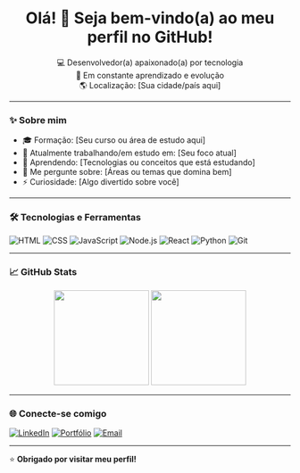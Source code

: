 <!-- Perfil README para GitHub -->

<h1 align="center">Olá! 👋 Seja bem-vindo(a) ao meu perfil no GitHub!</h1>

<p align="center">
  💻 Desenvolvedor(a) apaixonado(a) por tecnologia <br>
  🚀 Em constante aprendizado e evolução <br>
  🌎 Localização: [Sua cidade/país aqui] <br>
</p>

---

### ✨ Sobre mim

- 🎓 Formação: [Seu curso ou área de estudo aqui]
- 🔭 Atualmente trabalhando/em estudo em: [Seu foco atual]
- 🌱 Aprendendo: [Tecnologias ou conceitos que está estudando]
- 💬 Me pergunte sobre: [Áreas ou temas que domina bem]
- ⚡ Curiosidade: [Algo divertido sobre você]

---

### 🛠️ Tecnologias e Ferramentas

![HTML](https://img.shields.io/badge/-HTML5-E34F26?style=flat&logo=html5&logoColor=white)
![CSS](https://img.shields.io/badge/-CSS3-1572B6?style=flat&logo=css3)
![JavaScript](https://img.shields.io/badge/-JavaScript-F7DF1E?style=flat&logo=javascript&logoColor=black)
![Node.js](https://img.shields.io/badge/-Node.js-339933?style=flat&logo=nodedotjs&logoColor=white)
![React](https://img.shields.io/badge/-React-61DAFB?style=flat&logo=react&logoColor=black)
![Python](https://img.shields.io/badge/-Python-3776AB?style=flat&logo=python&logoColor=white)
![Git](https://img.shields.io/badge/-Git-F05032?style=flat&logo=git&logoColor=white)
<!-- Adicione ou remova badges conforme sua stack -->

---

### 📈 GitHub Stats

<div align="center">
  <img height="170em" src="https://github-readme-stats.vercel.app/api?username=raph-ms&show_icons=true&theme=github_dark" />
  <img height="170em" src="https://github-readme-stats.vercel.app/api/top-langs/?username=raph-ms&layout=compact&theme=github_dark"/>
</div>

---

### 🌐 Conecte-se comigo

[![LinkedIn](https://img.shields.io/badge/-LinkedIn-0A66C2?style=flat&logo=linkedin&logoColor=white)](https://linkedin.com/in/seu-usuario)
[![Portfólio](https://img.shields.io/badge/-Portfólio-000?style=flat&logo=google-chrome&logoColor=white)](https://seuportfolio.com)
[![Email](https://img.shields.io/badge/-Email-D14836?style=flat&logo=gmail&logoColor=white)](mailto:seuemail@gmail.com)

---

⭐️ **Obrigado por visitar meu perfil!**
